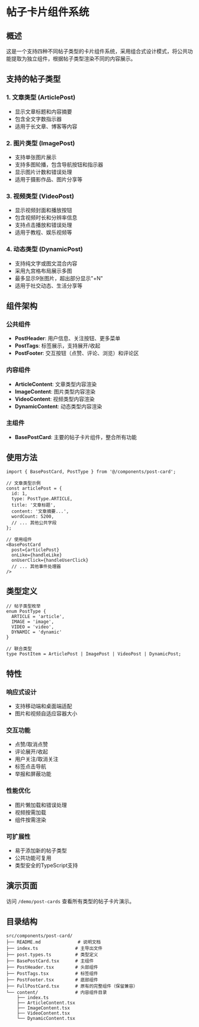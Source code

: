# 帖子卡片组件系统

## 概述

这是一个支持四种不同帖子类型的卡片组件系统，采用组合式设计模式，将公共功能提取为独立组件，根据帖子类型渲染不同的内容展示。

## 支持的帖子类型

### 1. 文章类型 (ArticlePost)
- 显示文章标题和内容摘要
- 包含全文字数指示器
- 适用于长文章、博客等内容

### 2. 图片类型 (ImagePost) 
- 支持单张图片展示
- 支持多图轮播，包含导航按钮和指示器
- 显示图片计数和错误处理
- 适用于摄影作品、图片分享等

### 3. 视频类型 (VideoPost)
- 显示视频封面和播放按钮
- 包含视频时长和分辨率信息
- 支持点击播放和错误处理
- 适用于教程、娱乐视频等

### 4. 动态类型 (DynamicPost)
- 支持纯文字或图文混合内容
- 采用九宫格布局展示多图
- 最多显示9张图片，超出部分显示"+N"
- 适用于社交动态、生活分享等

## 组件架构

### 公共组件
- **PostHeader**: 用户信息、关注按钮、更多菜单
- **PostTags**: 标签展示，支持展开/收起
- **PostFooter**: 交互按钮（点赞、评论、浏览）和评论区

### 内容组件
- **ArticleContent**: 文章类型内容渲染
- **ImageContent**: 图片类型内容渲染  
- **VideoContent**: 视频类型内容渲染
- **DynamicContent**: 动态类型内容渲染

### 主组件
- **BasePostCard**: 主要的帖子卡片组件，整合所有功能

## 使用方法

```tsx
import { BasePostCard, PostType } from '@/components/post-card';

// 文章类型示例
const articlePost = {
  id: 1,
  type: PostType.ARTICLE,
  title: '文章标题',
  content: '文章摘要...',
  wordCount: 5200,
  // ... 其他公共字段
};

// 使用组件
<BasePostCard
  post={articlePost}
  onLike={handleLike}
  onUserClick={handleUserClick}
  // ... 其他事件处理器
/>
```

## 类型定义

```tsx
// 帖子类型枚举
enum PostType {
  ARTICLE = 'article',
  IMAGE = 'image',
  VIDEO = 'video',
  DYNAMIC = 'dynamic'
}

// 联合类型
type PostItem = ArticlePost | ImagePost | VideoPost | DynamicPost;
```

## 特性

### 响应式设计
- 支持移动端和桌面端适配
- 图片和视频自适应容器大小

### 交互功能
- 点赞/取消点赞
- 评论展开/收起
- 用户关注/取消关注
- 标签点击导航
- 举报和屏蔽功能

### 性能优化
- 图片懒加载和错误处理
- 视频按需加载
- 组件按需渲染

### 可扩展性
- 易于添加新的帖子类型
- 公共功能可复用
- 类型安全的TypeScript支持

## 演示页面

访问 `/demo/post-cards` 查看所有类型的帖子卡片演示。

## 目录结构

```
src/components/post-card/
├── README.md              # 说明文档
├── index.ts              # 主导出文件
├── post.types.ts         # 类型定义
├── BasePostCard.tsx      # 主组件
├── PostHeader.tsx        # 头部组件
├── PostTags.tsx          # 标签组件
├── PostFooter.tsx        # 底部组件
├── FullPostCard.tsx      # 原有的完整组件（保留兼容）
└── content/              # 内容组件目录
    ├── index.ts
    ├── ArticleContent.tsx
    ├── ImageContent.tsx
    ├── VideoContent.tsx
    └── DynamicContent.tsx
``` 